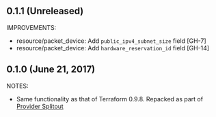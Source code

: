 ## 0.1.1 (Unreleased)

IMPROVEMENTS:

* resource/packet_device: Add `public_ipv4_subnet_size` field [GH-7]
* resource/packet_device: Add `hardware_reservation_id` field [GH-14]

## 0.1.0 (June 21, 2017)

NOTES:

* Same functionality as that of Terraform 0.9.8. Repacked as part of [Provider Splitout](https://www.hashicorp.com/blog/upcoming-provider-changes-in-terraform-0-10/)
